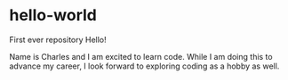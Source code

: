 # hello-world
First ever repository
Hello!

Name is Charles and I am excited to learn code. While I am doing this to advance my career, I look forward to exploring coding as a hobby as well.
